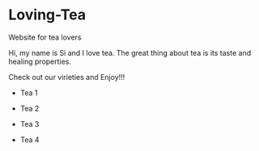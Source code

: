 # Loving-Tea

Website for tea lovers

Hi, my name is Si and I love tea.
The great thing about tea is its taste and healing properties.

Check out our virieties and Enjoy!!!

- Tea 1

- Tea 2

- Tea 3

- Tea 4
